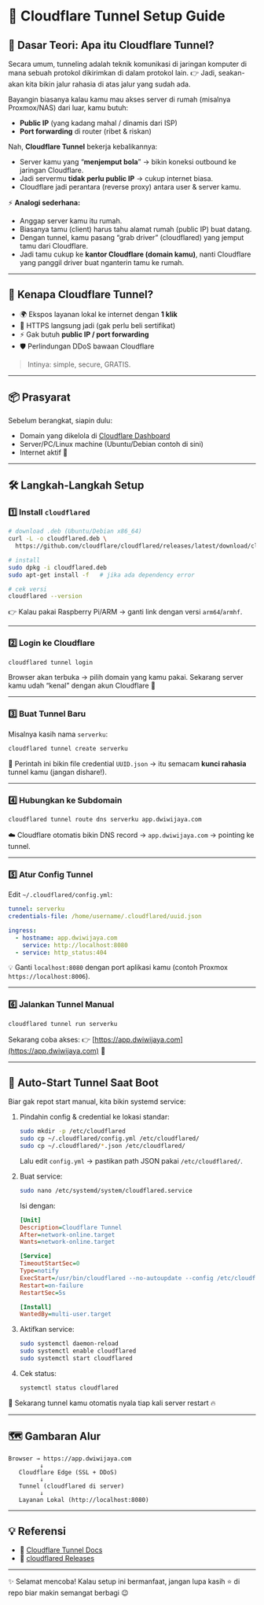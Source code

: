 # 🚀 Cloudflare Tunnel Setup Guide  

## 🧠 Dasar Teori: Apa itu Cloudflare Tunnel?
Secara umum, tunneling adalah teknik komunikasi di jaringan komputer di mana sebuah protokol dikirimkan di dalam protokol lain.
👉 Jadi, seakan-akan kita bikin jalur rahasia di atas jalur yang sudah ada.

Bayangin biasanya kalau kamu mau akses server di rumah (misalnya Proxmox/NAS) dari luar, kamu butuh:  
- **Public IP** (yang kadang mahal / dinamis dari ISP)  
- **Port forwarding** di router (ribet & riskan)  

Nah, **Cloudflare Tunnel** bekerja kebalikannya:  
- Server kamu yang “**menjemput bola**” → bikin koneksi outbound ke jaringan Cloudflare.  
- Jadi servermu **tidak perlu public IP** → cukup internet biasa.  
- Cloudflare jadi perantara (reverse proxy) antara user & server kamu.  

⚡ **Analogi sederhana:**  
- Anggap server kamu itu rumah.  
- Biasanya tamu (client) harus tahu alamat rumah (public IP) buat datang.  
- Dengan tunnel, kamu pasang “grab driver” (cloudflared) yang jemput tamu dari Cloudflare.  
- Jadi tamu cukup ke **kantor Cloudflare (domain kamu)**, nanti Cloudflare yang panggil driver buat nganterin tamu ke rumah.  

---

## 🎯 Kenapa Cloudflare Tunnel?

* 🌍 Ekspos layanan lokal ke internet dengan **1 klik**  
* 🔐 HTTPS langsung jadi (gak perlu beli sertifikat)  
* ⚡ Gak butuh **public IP / port forwarding**  
* 🛡️ Perlindungan DDoS bawaan Cloudflare  

> Intinya: simple, secure, GRATIS.  

---

## 📦 Prasyarat

Sebelum berangkat, siapin dulu:

- Domain yang dikelola di [Cloudflare Dashboard](https://dash.cloudflare.com)  
- Server/PC/Linux machine (Ubuntu/Debian contoh di sini)  
- Internet aktif 🚀  

---

## 🛠️ Langkah-Langkah Setup

### 1️⃣ Install `cloudflared`

```bash
# download .deb (Ubuntu/Debian x86_64)
curl -L -o cloudflared.deb \
  https://github.com/cloudflare/cloudflared/releases/latest/download/cloudflared-linux-amd64.deb

# install
sudo dpkg -i cloudflared.deb
sudo apt-get install -f   # jika ada dependency error

# cek versi
cloudflared --version
````

👉 Kalau pakai Raspberry Pi/ARM → ganti link dengan versi `arm64`/`armhf`.

---

### 2️⃣ Login ke Cloudflare

```bash
cloudflared tunnel login
```

Browser akan terbuka → pilih domain yang kamu pakai.
Sekarang server kamu udah “kenal” dengan akun Cloudflare 🎉

---

### 3️⃣ Buat Tunnel Baru

Misalnya kasih nama `serverku`:

```bash
cloudflared tunnel create serverku
```

📁 Perintah ini bikin file credential `UUID.json` → itu semacam **kunci rahasia** tunnel kamu (jangan dishare!).

---

### 4️⃣ Hubungkan ke Subdomain

```bash
cloudflared tunnel route dns serverku app.dwiwijaya.com
```

☁️ Cloudflare otomatis bikin DNS record → `app.dwiwijaya.com` → pointing ke tunnel.

---

### 5️⃣ Atur Config Tunnel

Edit `~/.cloudflared/config.yml`:

```yaml
tunnel: serverku
credentials-file: /home/username/.cloudflared/uuid.json

ingress:
  - hostname: app.dwiwijaya.com
    service: http://localhost:8080
  - service: http_status:404
```

💡 Ganti `localhost:8080` dengan port aplikasi kamu (contoh Proxmox `https://localhost:8006`).

---

### 6️⃣ Jalankan Tunnel Manual

```bash
cloudflared tunnel run serverku
```

Sekarang coba akses:
👉 [https://app.dwiwijaya.com](https://app.dwiwijaya.com) 🚀

---

## 🔄 Auto-Start Tunnel Saat Boot

Biar gak repot start manual, kita bikin systemd service:

1. Pindahin config & credential ke lokasi standar:

   ```bash
   sudo mkdir -p /etc/cloudflared
   sudo cp ~/.cloudflared/config.yml /etc/cloudflared/
   sudo cp ~/.cloudflared/*.json /etc/cloudflared/
   ```

   Lalu edit `config.yml` → pastikan path JSON pakai `/etc/cloudflared/`.

2. Buat service:

   ```bash
   sudo nano /etc/systemd/system/cloudflared.service
   ```

   Isi dengan:

   ```ini
   [Unit]
   Description=Cloudflare Tunnel
   After=network-online.target
   Wants=network-online.target

   [Service]
   TimeoutStartSec=0
   Type=notify
   ExecStart=/usr/bin/cloudflared --no-autoupdate --config /etc/cloudflared/config.yml tunnel run
   Restart=on-failure
   RestartSec=5s

   [Install]
   WantedBy=multi-user.target
   ```

3. Aktifkan service:

   ```bash
   sudo systemctl daemon-reload
   sudo systemctl enable cloudflared
   sudo systemctl start cloudflared
   ```

4. Cek status:

   ```bash
   systemctl status cloudflared
   ```

📌 Sekarang tunnel kamu otomatis nyala tiap kali server restart 🔥

---

## 🗺️ Gambaran Alur

```
Browser → https://app.dwiwijaya.com
         ↓
   Cloudflare Edge (SSL + DDoS)
         ↓
   Tunnel (cloudflared di server)
         ↓
   Layanan Lokal (http://localhost:8080)
```

---

## 💡 Referensi

* 📘 [Cloudflare Tunnel Docs](https://developers.cloudflare.com/cloudflare-one/connections/connect-apps/)
* 💾 [cloudflared Releases](https://github.com/cloudflare/cloudflared/releases)

---

✨ Selamat mencoba!
Kalau setup ini bermanfaat, jangan lupa kasih ⭐ di repo biar makin semangat berbagi 😉



